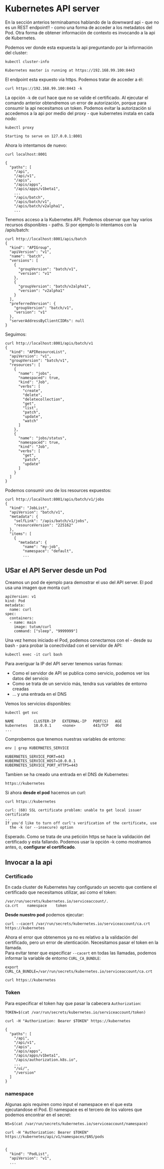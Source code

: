 # Kubernetes API server
En la sección anterios terminabamos hablando de la downward api - que no es un REST endpoint!! - como una forma de acceder a los metadatos del Pod. Otra forma de obtener información de contexto es invocando a la api de Kubernetes.  

Podemos ver donde esta expuesta la api preguntando por la información del cluster:  
```
kubectl cluster-info

Kubernetes master is running at https://192.168.99.100:8443
```
El endpoint esta expuesto via https. Podemos tratar de acceder a él:  
```
curl https://192.168.99.100:8443 -k
```
La opción ``-k`` de curl hace que no se valide el certificado. Al ejecutar el comando anterior obtendremos un error de autorización, porque para consumir la api necesitamos un token. Podemos evitar la autorización si accedemos a la api por medio del proxy - que kubernetes instala en cada nodo:  
```
kubectl proxy

Starting to serve on 127.0.0.1:8001
```
Ahora lo intentamos de nuevo:  
```
curl localhost:8001

{
  "paths": [
    "/api",
    "/api/v1",                  
    "/apis",
    "/apis/apps",
    "/apis/apps/v1beta1",
    ...
    "/apis/batch",              
    "/apis/batch/v1",           
    "/apis/batch/v2alpha1",     
    ...

```
Tenemos acceso a la Kubernetes API. Podemos observar que hay varios recursos disponibles - paths. Si por ejemplo lo intentamos con la /apis/batch:  
```
curl http://localhost:8001/apis/batch
{
  "kind": "APIGroup",
  "apiVersion": "v1",
  "name": "batch",
  "versions": [
    {
      "groupVersion": "batch/v1",             
      "version": "v1"                         
    },
    {
      "groupVersion": "batch/v2alpha1",       
      "version": "v2alpha1"                   
    }
  ],
  "preferredVersion": {                       
    "groupVersion": "batch/v1",               
    "version": "v1"                           
  },
  "serverAddressByClientCIDRs": null
}
```
Seguimos:  
```
curl http://localhost:8001/apis/batch/v1
{
  "kind": "APIResourceList",              
  "apiVersion": "v1",
  "groupVersion": "batch/v1",             
  "resources": [                          
    {
      "name": "jobs",                     
      "namespaced": true,                 
      "kind": "Job",                      
      "verbs": [                          
        "create",                         
        "delete",                         
        "deletecollection",               
        "get",                            
        "list",                           
        "patch",                          
        "update",                         
        "watch"                           
      ]
    },
    {
      "name": "jobs/status",              
      "namespaced": true,
      "kind": "Job",
      "verbs": [                          
        "get",                            
        "patch",                          
        "update"                          
      ]
    }
  ]
}
```
Podemos consumir uno de los resources expuestos:  
```
curl http://localhost:8001/apis/batch/v1/jobs
{
  "kind": "JobList",
  "apiVersion": "batch/v1",
  "metadata": {
    "selfLink": "/apis/batch/v1/jobs",
    "resourceVersion": "225162"
  },
  "items": [
    {
      "metadata": {
        "name": "my-job",
        "namespace": "default",
        ...
```
## USar el API Server desde un Pod
Creamos un pod de ejemplo para demostrar el uso del API server. El pod usa una imagen que monta curl:  
```
apiVersion: v1
kind: Pod
metadata:
  name: curl
spec:
  containers:
  - name: main
    image: tutum/curl                
    command: ["sleep", "9999999"]    
```
Una vez hemos iniciado el Pod, podemos conectarnos con el - desde su bash - para probar la conectividad con el servidor de API:  
```
kubectl exec -it curl bash
```
Para averiguar la IP del API server tenemos varias formas:  
- Como el servidor de API se publica como servicio, podemos ver los datos del servicio  
- Como se trata de un servicio más, tendra sus variables de entorno creadas  
- ... y una entrada en el DNS  

Vemos los servicios disponibles:  
```
kubectl get svc

NAME         CLUSTER-IP   EXTERNAL-IP   PORT(S)   AGE
kubernetes   10.0.0.1     <none>        443/TCP   46d
...
```
Comprobemos que tenemos nuestras variables de entorno:  
```
env | grep KUBERNETES_SERVICE

KUBERNETES_SERVICE_PORT=443
KUBERNETES_SERVICE_HOST=10.0.0.1
KUBERNETES_SERVICE_PORT_HTTPS=443
```
Tambien se ha creado una entrada en el DNS de Kubernetes:  
```
https://kubernetes
```
Si ahora __desde el pod__ hacemos un curl:  
```
curl https://kubernetes

curl: (60) SSL certificate problem: unable to get local issuer certificate
...
If you'd like to turn off curl's verification of the certificate, use
  the -k (or --insecure) option
```
Esperado. Como se trata de una petición https se hace la validación del certificado y esta fallando. Podemos usar la opción -k como mostramos antes, o, __configurar el certificado__.  
## Invocar a la api
### Certificado
En cada cluster de Kubernetes hay configurado un secreto que contiene el certificado que necesitamos utilizar, así como el token:  
```
/var/run/secrets/kubernetes.io/serviceaccount/.
ca.crt    namespace    token
```
__Desde nuestro pod__ podemos ejecutar:
```
curl --cacert /var/run/secrets/kubernetes.io/serviceaccount/ca.crt https://kubernetes
```
Ahora el error que obtenemos ya no es relativo a la validación del certificado, pero un error de utenticación. Necesitamos pasar el token en la llamada.  
Para evitar tener que especificar ``--cacert``  en todas las llamadas, podemos informar la variable de entorno ``CURL_CA_BUNDLE``:  
```
export CURL_CA_BUNDLE=/var/run/secrets/kubernetes.io/serviceaccount/ca.crt

curl https://kubernetes
```

### Token
Para especificar el token hay que pasar la cabecera ``Authorization``:  
```
TOKEN=$(cat /var/run/secrets/kubernetes.io/serviceaccount/token)

curl -H "Authorization: Bearer $TOKEN" https://kubernetes

{
  "paths": [
    "/api",
    "/api/v1",
    "/apis",
    "/apis/apps",
    "/apis/apps/v1beta1",
    "/apis/authorization.k8s.io",
    ...
    "/ui/",
    "/version"
  ]
}
```
### namespace
Algunas apis requiren como input el namespace en el que esta ejecutandose el Pod. El namespace es el tercero de los valores que podemos encontrar en el secret:  
```
NS=$(cat /var/run/secrets/kubernetes.io/serviceaccount/namespace)

curl -H "Authorization: Bearer $TOKEN" https://kubernetes/api/v1/namespaces/$NS/pods


{
  "kind": "PodList",
  "apiVersion": "v1",
  ...
```
